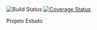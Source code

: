 ![Build Status](https://app.travis-ci.com/sidneialves2004/clean-react.svg?branch=master)
[![Coverage Status](https://coveralls.io/repos/github/sidneialves2004/clean-react/badge.svg?branch=master)](https://coveralls.io/github/sidneialves2004/clean-react?branch=master)

Projeto Estudo